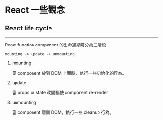 # React 一些觀念

## React life cycle

---

React function component 的生命週期可分為三階段

`mounting -> update -> unmounting`

1. mounting

   當 component 放到 DOM 上面時，執行一些初始化的行為。

2. update

   當 props or state 改變驅使 component re-render

3. unmounting

   當 component 離開 DOM，執行一些 cleanup 行為。



